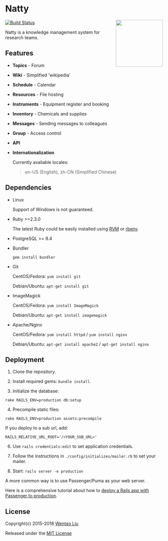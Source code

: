 # Natty

<img align="right" height="150" src="https://wentaoliu.github.io/natty/img/logo.svg">

[![Build Status](https://travis-ci.org/wentaoliu/natty.svg?branch=master)](https://travis-ci.org/wentaoliu/natty)

Natty is a knowledge management system for research teams.

## Features

* __Topics__ - Forum

* __Wiki__ - Simplified 'wikipedia'

* __Schedule__ - Calendar

* __Resources__ - File hosting

* __Instruments__ - Equipment register and booking

* __Inventory__ - Chemicals and supplies

* __Messages__ - Sending messages to colleagues

* __Group__ - Access control

* __API__

* __Internationalization__

  Currently avaliable locales:
  > en-US (English), zh-CN (Simplified Chinese)

## Dependencies

* Linux

  Support of Windows is not guaranteed.

* Ruby >=2.3.0

  The latest Ruby could be easily installed using [RVM](https://rvm.io/) or [rbenv]( https://github.com/rbenv/rbenv).

* PostgreSQL >= 9.4

* Bundler

  `gem install bundler`

* Git

  CentOS/Fedora: `yum install git`

  Debian/Ubuntu: `apt-get install git`

* ImageMagick

  CentOS/Fedora: `yum install ImageMagick`

  Debian/Ubuntu: `apt-get install imagemagick`

* Apache/Nginx

  CentOS/Fedora: `yum install httpd` / `yum install nginx`

  Debian/Ubuntu: `apt-get install apache2` / `apt-get install nginx`

## Deployment

1. Clone the repository.

2. Install required gems: `bundle install`.

3. Initialize the database:

  ```
  rake RAILS_ENV=production db:setup
  ```

4. Precompile static files:

  ```
  rake RAILS_ENV=production assets:precompile
  ```

  If you deploy to a sub url, add:

  ```
  RAILS_RELATIVE_URL_ROOT='/<YOUR_SUB_URL>'
  ```

6. Use `rails credentials:edit` to set application credentials.

7. Follow the instructions in `./config/initializes/mailer.rb` to set your mailer.

8. Start: `rails server -e production`

  A more common way is to use Passenger/Puma as your web server.

  Here is a comprehensive tutorial about how to [deploy a Rails app with Passenger to production](https://www.phusionpassenger.com/library/walkthroughs/deploy/ruby/).

## License

Copyright(c) 2015-2018 [Wentao Liu](https://github.com/wentaoliu)

Released under the [MIT License](http://www.opensource.org/licenses/MIT)
